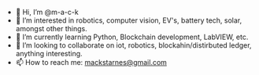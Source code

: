 - 👋 Hi, I’m @m-a-c-k
- 👀 I’m interested in robotics, computer vision, EV's, battery tech, solar, amongst other things.
- 🌱 I’m currently learning Python, Blockchain development, LabVIEW, etc.
- 💞️ I’m looking to collaborate on iot, robotics, blockahin/distirbuted ledger, anything interesting.
- 📫 How to reach me: mackstarnes@gmail.com

<!---
m-a-c-k/m-a-c-k is a ✨ special ✨ repository because its `README.md` (this file) appears on your GitHub profile.
You can click the Preview link to take a look at your changes.
--->
